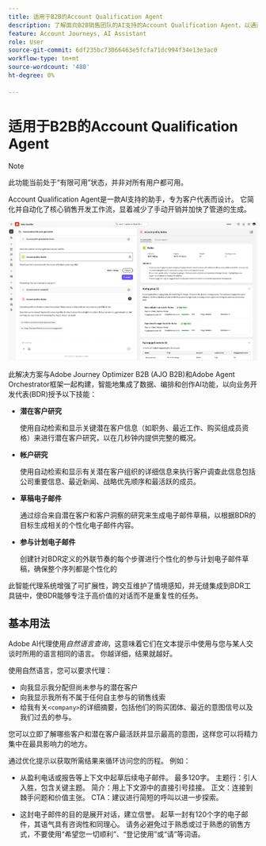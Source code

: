 ```yaml
---
title: 适用于B2B的Account Qualification Agent
description: 了解面向B2B销售团队的AI支持的Account Qualification Agent，以通过自动潜在客户研究、帐户洞察和电子邮件草稿加速管道的生成。
feature: Account Journeys, AI Assistant
role: User
source-git-commit: 6df235bc73066463e5fcfa71dc994f34e13e3ac0
workflow-type: tm+mt
source-wordcount: '480'
ht-degree: 0%

---
```



# 适用于B2B的Account Qualification Agent

>[!NOTE]
>此功能当前处于“有限可用”状态，并非对所有用户都可用。
>

Account Qualification Agent是一款AI支持的助手，专为客户代表而设计。 它简化并自动化了核心销售开发工作流，显着减少了手动开销并加快了管道的生成。

![Account Qualification Agent](assets/acc-qualification-agent.png)

此解决方案与Adobe Journey Optimizer B2B (AJO B2B)和Adobe Agent Orchestrator框架一起构建，智能地集成了数据、编排和创作AI功能，以向业务开发代表(BDR)授予以下技能：

* **潜在客户研究**

  使用自动检索和显示关键潜在客户信息（如职务、最近工作、购买组成员资格）来进行潜在客户研究，以在几秒钟内提供完整的概况。


* **帐户研究**

  使用自动检索和显示有关潜在客户组织的详细信息来执行客户调查此信息包括公司重要信息、最近新闻、战略优先顺序和最活跃的成员。

* **草稿电子邮件**

  通过综合来自潜在客户和客户洞察的研究来生成电子邮件草稿，以根据BDR的目标生成相关的个性化电子邮件内容。

* **参与计划电子邮件**

  创建针对BDR定义的外联节奏的每个步骤进行个性化的参与计划电子邮件草稿，确保整个序列都是个性化的


此智能代理系统增强了可扩展性，跨交互维护了情境感知，并无缝集成到BDR工具链中，使BDR能够专注于高价值的对话而不是重复性的任务。

## 基本用法

Adobe AI代理使用&#x200B;_自然语言查询_，这意味着它们在文本提示中使用与您与某人交谈时所用的语言相同的语言。 你越详细，结果就越好。

使用自然语言，您可以要求代理：

* 向我显示我分配但尚未参与的潜在客户
* 向我显示我所有不属于任何自主参与的销售线索
* 给我有关`<company>`的详细摘要，包括他们的购买团体、最近的意图信号以及我们过去的参与。

您可以立即了解哪些客户和潜在客户最活跃并显示最高的意图，这样您可以将精力集中在最具影响力的地方。

通过优化提示以获取所需结果来循环访问您的历程。 例如：

* 从盈利电话或报告等上下文中起草后续电子邮件。 最多120字。 主题行：引人入胜，包含关键主题。 简介：用上下文源中的直接引号挂接。 正文：连接到棘手问题和价值主张。 CTA：建议进行简短的呼叫以进一步探索。

* 这封电子邮件的目的是展开对话，建立信誉。 起草一封有120个字的电子邮件，其语气具有咨询性和同理心。 请务必避免过于熟悉或过于熟悉的销售方式，不要使用“希望您一切顺利”、“登记使用”或“请”等词语。
